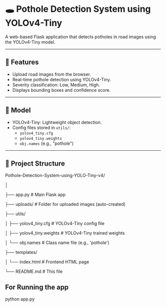 # 🕳️ Pothole Detection System using YOLOv4-Tiny

A web-based Flask application that detects potholes in road images using the YOLOv4-Tiny model.

---

## 🚀 Features

- Upload road images from the browser.
- Real-time pothole detection using YOLOv4-Tiny.
- Severity classification: Low, Medium, High.
- Displays bounding boxes and confidence score.

---

## 🧠 Model

- YOLOv4-Tiny: Lightweight object detection.
- Config files stored in `utils/`:
  - `yolov4_tiny.cfg`
  - `yolov4_tiny.weights`
  - `obj.names` (e.g., "pothole")

---

## 📁 Project Structure


Pothole-Detection-System-using-YOLO-Tiny-v4/ 

│

├── app.py # Main Flask app

├── uploads/ # Folder for uploaded images (auto-created)

├── utils/

│ ├── yolov4_tiny.cfg # YOLOv4-Tiny config file

│ ├── yolov4_tiny.weights # YOLOv4-Tiny trained weights

│ └── obj.names # Class name file (e.g., 'pothole')

├── templates/

│ └── index.html # Frontend HTML page

└── README.md # This file

## For Running the app
python app.py

